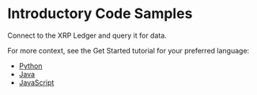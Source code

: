# Introductory Code Samples

Connect to the XRP Ledger and query it for data.

For more context, see the Get Started tutorial for your preferred language:

- [Python](https://xrpl.org/get-started-using-python.html)
- [Java](https://xrpl.org/get-started-using-java.html)
- [JavaScript](https://xrpl.org/get-started-using-javascript.html)
